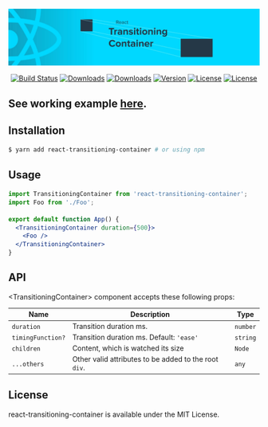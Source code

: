 <p align="center"><a href="https://albertlucianto.github.io/react-transitioning-container" target="_blank" rel="noopener noreferrer"><img width="800" src="./web/assets/react-transitioning-container-header.jpg" alt="React Transitioning Container"></a></p>

<p align="center">
<!-- <a href="https://codecov.io/github/AlbertLucianto/react-transitioning-container?branch=master"><img src="https://img.shields.io/codecov/c/github/AlbertLucianto/react-transitioning-container/master.svg" alt="Coverage Status"></a> -->
<a href="https://travis-ci.org/AlbertLucianto/react-transitioning-container"><img src="https://travis-ci.org/AlbertLucianto/react-transitioning-container.svg?branch=master" alt="Build Status"></a>
<a href="https://npmcharts.com/compare/react-transitioning-container?minimal=true"><img src="https://img.shields.io/npm/dm/react-transitioning-container.svg" alt="Downloads"></a>
<a href="https://npmcharts.com/compare/react-transitioning-container?minimal=true"><img src="https://img.shields.io/npm/dt/react-transitioning-container.svg" alt="Downloads"></a>
<a href="https://www.npmjs.com/package/react-transitioning-container"><img src="https://img.shields.io/npm/v/react-transitioning-container.svg" alt="Version"></a>
<a href="https://www.npmjs.com/package/react-transitioning-container"><img src="https://img.shields.io/npm/l/react-transitioning-container.svg" alt="License"></a>
<a href="http://makeapullrequest.com"><img src="https://img.shields.io/badge/PRs-welcome-brightgreen.svg?style=flat-square)" alt="License"></a>
</p>

## See working example [here](https://albertlucianto.github.io/react-transitioning-container).

## Installation

```bash
$ yarn add react-transitioning-container # or using npm
```

## Usage

```jsx
import TransitioningContainer from 'react-transitioning-container';
import Foo from './Foo';

export default function App() {
  <TransitioningContainer duration={500}>
    <Foo />
  </TransitioningContainer>
}
```

## API

&lt;TransitioningContainer> component accepts these following props:

Name         | Description | Type
-------------|-----------|-----------
`duration` | Transition duration ms. | `number`
`timingFunction?` | Transition duration ms. Default: `'ease'` | `string`
`children` | Content, which is watched its size | `Node`
`...others` | Other valid attributes to be added to the root `div`. | `any`

## License

react-transitioning-container is available under the MIT License.
